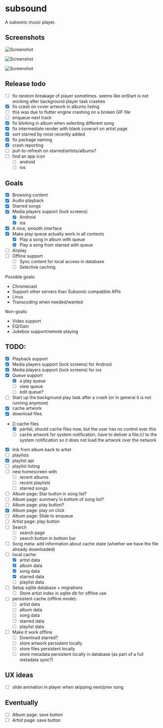 # subsound

A subsonic music player.

## Screenshots

![Screenshot](screenshots/screenshot_161625497.png)

![Screenshot](screenshots/albumview.png)

![Screenshot](screenshots/artistview.png)

## Release todo

- [ ] fix random breakage of player sometimes. seems like onStart is not working after background player task crashes
- [X] fix crash on cover artwork in albums listing
 - [ ] this was due to flutter engine crashing on a broken GIF file
- [ ] enqueue next track
- [X] fix blinking in album when selecting different song
- [X] fix intermediate render with blank coverart on artist page
- [X] sort starred by most recently added
- [X] fix package naming
- [X] crash reporting
- [ ] pull-to-refresh on starred/artists/albums?
- [ ] find an app icon
  - [ ] android
  - [ ] ios

## Goals

- [X] Browsing content
- [X] Audio playback
- [X] Starred songs
- [X] Media players support (lock screens)
  - [X] Android
  - [X] ios
- [X] A nice, smooth interface
- [X] Make play queue actually work in all contexts
  - [X] Play a song in album with queue
  - [X] Play a song from starred with queue
- [ ] Airplay
- [ ] Offline support
  - [ ] Sync content for local access in database
  - [ ] Selective caching

Possible goals:
 - Chromecast
 - Support other servers than Subsonic compatible APIs
 - Linux
 - Transcoding when needed/wanted
 
Non-goals:
 - Video support
 - EQ/Gain
 - Jukebox support/remote playing

## TODO:
 - [X] Playback support
 - [X] Media players support (lock screens) for Android
 - [X] Media players support (lock screens) for ios
 - [X] Queue support
   - [X] a play queue
   - [ ] view queue
   - [ ] edit queue?
 - [ ] Start up the background play task after a crash (or in general it is not running anymore)
 - [X] cache artwork
 - [X] download files
 - [\] cache files
   - [X] partial, should cache files now, but the user has no control over this
   - [ ] cache artwork for system notification. have to deliver a file:/// 
         to the system notification so it does not load the artwork over the network
 - [X] link from album back to artist
 - [ ] playlists
  - [X] playlist api
  - [ ] playlist listing
  - [ ] new homescreen with
     - [ ] recent albums
     - [ ] recent playlists
     - [ ] starred songs
 - [ ] Album page: Star button in song list?
 - [ ] Album page: summary in bottom of song list?
 - [ ] Album page: play button?
 - [X] Album page: play on click
 - [ ] Album page: Slide to enqueue
 - [ ] Artist page: play button
 - [ ] Search
   - [ ] search page
   - [ ] search button in bottom bar
 - [ ] Song meta: add information about cache state (whether we have the file already downloaded)
 - [ ] local cache:
     - [X] artist data
     - [X] album data
     - [X] song data
     - [X] starred data
     - [ ] playlist data
 - [ ] Setup sqlite database + migrations
    - [ ] Store artist index in sqlite db for offline use
 - [ ] persistent cache (offline mode):
     - [ ] artist data
     - [ ] album data
     - [ ] song data
     - [ ] starred data
     - [ ] playlist data
 - [ ] Make it work offline
    - [ ] Download starred?
    - [ ] store artwork persistent locally
    - [ ] store files persistent locally
    - [ ] store metadata persistent locally in database (as part of a full metadata sync?)

## UX ideas
 - [ ] slide animation in player when skipping next/prev song

## Eventually
 - [ ] Album page: save button
 - [ ] Artist page: save button
